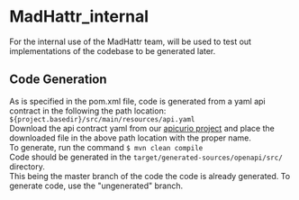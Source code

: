# MadHattr_internal
For the internal use of the MadHattr team, will be used to test out implementations of the codebase to be generated later.

## Code Generation
As is specified in the pom.xml file, code is generated from a yaml api contract in the following the path location: `${project.basedir}/src/main/resources/api.yaml`  
Download the api contract yaml from our [apicurio project](https://studio.apicur.io/apis/36563) and place the downloaded file in the above path location with the proper name.  
To generate, run the command `$ mvn clean compile`  
Code should be generated in the `target/generated-sources/openapi/src/` directory.  
This being the master branch of the code the code is already generated. To generate code, use the "ungenerated" branch.
